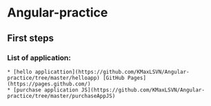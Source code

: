 # **Angular**-practice
## First steps
### List of application:
```
* [hello applicattion](https://github.com/KMaxLSVN/Angular-practice/tree/master/helloapp) [GitHub Pages](https://pages.github.com/)
* [purchase application JS](https://github.com/KMaxLSVN/Angular-practice/tree/master/purchaseAppJS)
```
